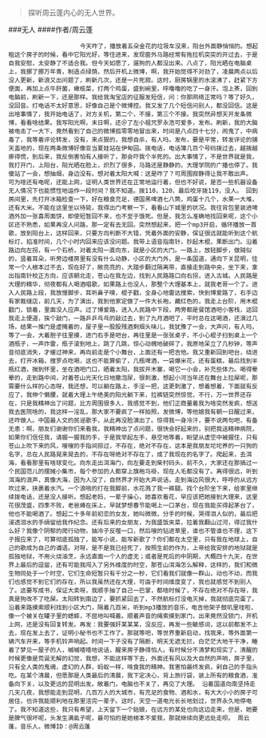 > 探听周云蓬内心的无人世界。

###无人
####作者/周云蓬

						今天咋了，播放着五朵金花的垃圾车没来，阳台外面静悄悄的。想起租这个房子的时候，看中它阳光好，等住进来，发现窗外马路经常有拖拉机突突的开过去，于是自我安慰，太安静了不适合我。但今天如愿了，遛狗的人都没出来。八点了，阳光晒在电脑桌上，我挪了挪万年青，制造点绿荫，然后开机上微博，啊，我开始觉得不对劲了，凌晨两点以后没人更新，新浪又出问题了，刷新几次，还是一片死寂。这时，厨房锅里的水滚沸了，赶紧下方便面，再加上点牛肝菌，橄榄菜，打两个鸡蛋，盛到碗里，呼噜噜的吃了一身汗。泡上茶，回到电脑前，刷新一下，还是那样。我给我淘宝店的征服发短信，问：你那网络正常吗？等了好久，没回音。打电话不太好意思，好像自己是个微博控。我又发了几个短信问别人，都没回信。这是出啥事情了，我开始电话了，对方关机，第二个，不接，第三个不接。我突然异想天开发条微博，看看啥结果。我写阳光啊，末日啊，还＠了左小祖咒罗永浩可爱多，发布。刷新，我的大脑被电击了一大下，竟然看到了自己的微博孤零零地冒出来，时间是八点四十七分，闹鬼了，中病毒了，我等着评论转发，没有，来点狠的，我想自杀，有人吗，发布，要是平常，转发评论的铺天盖地的，现在两条微博好像亚当夏娃站在伊甸园。拨电话，电话簿几百个号码拨过去，越拨越瘆得慌，到后来，我反倒害怕有人接听了，那会吓我个半死的。出大事情了，不是世界就是我，我打开门，上阳台，阳光晒在脸上，炽烈了很多，马路还是静静的，大理学院的广播也停了。我傻站了一会，想抽烟，身边没有。想对着太阳大喊：这是咋了？可周围寂静得让我不敢出声。　　 可为啥还有电呢，还能上网，证明人类世界还在正常地运行着，但也不好说，是否一些机器设备无人情况下也能惯性地运作一段时间？我不知道。拨110，120，最后咬牙拨119，没人。 回到房间里，先打开冰箱检查一下，好在粮食充足，德国黑啤酒七八筒，鸡蛋十几个，水果一大堆，还有大米。不能在这里坐以待毙，我得出门考察一下，看看山下城里的状况。我往背包里装进啤酒外加一张喜周面饼，即使短暂回不来，也不至于饿死。但是，我怎么准确地找回来呢，这个小区还不熟悉，如果再没人问路，那一定有去无回。突然想起来，把一个mp3开启，循环播放一首歌，放到阳台上，这样回来，只要方向判断不大错，凭着外面的安静，保证很远就能听到这个航标灯，掐准时间，几个小时内回来应该没问题。我带上语音指南针，抄起木棍，果断出门。沿着路边向左拐，有一个石桥，对着太阳一直向东，就是小区的大门。一路上，放轻脚步，做贼似的，竖着耳朵，听旁边楼房里有没有什么动静，小区的大门外，是一条国道，通向下关昆明，往常一个人根本过不去，现在好了，敞亮亮的，大踏步翻过隔离带，直接走到路中央，坐下来，拿出指南针校正方向，应该朝北走，苍山在我左边，找到人民路路口向右拐，进入古城。人民路是大理的精华，彻夜都有人喝酒唱歌，如果路上也没人，那整个大理基本上，就我老哥一个了。进入人民路上段，我放慢脚步，耳听鼻子嗅，棍子戳，全身心地雷达搜索，快到博爱路了，右手边有家裁缝店，前几天，为了演出，我到他家定做了一件大长袍，藏红色的，我走上台阶，用木棍戳门，锁着，里面没人应声。过了博爱路，进入人民路中下段，两旁都是餐馆酒吧小客栈，这回我走上便道，挨个敲门，一路乒乒乓乓的敲过去，到了九月酒吧了，平时总在这喝酒，还演过几场，结果一推门是虚掩着的，屋子里一股股残酒剩烟头味儿，我犹豫了一会，大声问，有人吗，等了一会，大着胆子往里摸，进门右手是吧台，再往里是一张张桌子，不小心棍子扫到桌上一个酒瓶子，一声炸雷，瓶子滚到地上，跳了几跳，惊心动魄地破碎了，我原地呆立了几秒钟，等声音彻底消失，才缓过神来，再向前走是个小舞台，上面还有一把吉他。我又重新回到吧台，绕进去，打开冰箱，搜罗点吃喝，这也不能算偷了，几瓶啤酒，一袋爆米花，还有蛋糕，最后找到半瓶红酒，揣到怀里，坐在酒吧门口，晒着太阳，我拔开木塞，喝它一小会，补充些体力。喝得晕晕的，走到路中间，对着苍山光天化日地撒泡尿，很刺激，想起小河当年还在舞台上拉屎呢，那需要什么样的心态呀，我还想，可以躺在路上，手淫一把，这更刺激了，想着想着，下面就有反应了，我伸个懒腰，就着大理上午绝美的阳光躺下来，拉裤链突然惊觉，不行，万一世界还存在，只是我精神出了问题，比方周围很多人，我感觉不到，他们正商量着我为啥突然发疯，想送我去医院啥的，我这样一淫乱，那大家不要疯了一样拍照，发微博，等他娘我有朝一日醒过来，还咋做人。中国最人文的民谣歌手，从此再没脸演出了。惊得我一身冷汗，要不说两句吧，有备无患：啊，朋友们谢谢你们来看我，我精神出了点问题，很快会好起来的，别把我送精神病院，如果你们信任我，请握一握我的手，于是我举起左手，悬空地等着，盼望从虚空中被握住，只有苍山上吹下来的风，嗖嗖的手指间掠过，不存在，绝对不存在，这本是我朋友坨坨养的一只狗的名字，总在人民路晃来晃去的，不存在呀绝对不存在了，成了我现在的名字了。爬起来，去洱海，看看那里有啥球变化。向东走出洱海门，向左要走到柴村码头，前不久，大家还在那搞过一个民国范儿的摆摊小集市，每个参加的人都穿上旗袍马褂，现在人毛都没有了。离得很远，听到洱海的浪声，真像大海，因为人没了，自然界才开始大声说话，走到海边风很大，呼呼的从远方吹过来，挟裹着水汽。一个浪啪的打在我脚前，水花溅了我一裤腿。找个台阶坐下来，给家里继续拨电话，还是没人接听。想起老妈，一辈子操心，她喜欢看花，早应该把她接到大理来，这里花很茂盛，四季不败，老爸瘫在床上，早就梦想春节能喝上一口茅台，现在我能买得起茅台了，他也不能喝酒了。想起二十多年前初恋的女友，她叫微微，分手的时候，哭得泪人似的，最后把浸透泪水的手绢留给我作纪念。还有后来的女朋友，为我盛饭夹菜，拉着我翻山过河，得过我什么好？我像个阴郁的爬行动物，抽冷子反噬一口，然后嗖的钻进草里，谁也不管谁也不理，这下子报应来了，可算彻底孤独了，能写小说，能写新歌了？你们都在太空里，只有我在地球上，自己的歌成为自己的谶语。对呀，是不是我已经死了，按照生前的作为，上帝给我安排的地狱就是孤独地狱，不用火烧油烹，永远直面一个人的虚无；或者是死后的中阴期，大概四十九天，在世界上最后的逗留，还有可能我闯入了另外维度的时空，那苍山洱海怎么解释，这样的，我们和微生物同处于一个时空，它们生命短暂只有千分之一秒，它们看我们就像一群山，动也不动，而我们也感觉不到它们的存在，所以我虽然还在大理，可由于时间维度变了，我也就感觉不到别人了。这要写成书，保证大卖呀，我顺手抽了自己一巴掌，都啥时候了，不存在绝对不存在呀，我真是狗改不了吃屎。太阳转到南边了，要抓紧回去了，不然航标灯没电灭掉，我就彻底完蛋了。沿着来路摸索顺利找到小区大门，隔着几百米，听到mp3播放的音乐，电吉他架子鼓叽里哇啦，像一个被关在罐子里的蟋蟀，不屈地叫喊着。顺着声音的绳索摸到家门，出来竟然没锁门，开机上网，还是没有回复转发。再发：我要强奸某某某，没反应，再发一些敏感词，这以前都发不上去，现在发上去了，证明小秘书也不工作了。那就等吧，等世界重新启动，找我来，等外面第一辆汽车开来，等手机铃声响起。时间一下子没有了隔断，明天无遮无拦，白茫茫大地干干净，睡着了梦见一屋子的人，嘁嘁喳喳地说话，醒来房子静得怕人。有时候分不清梦和现实了，清醒的时候更像是荒诞无解的幻觉，我想，不能这样等下去，外面还有风以及大自然的声响，房子里，只有全人类的鬼魂，虚幻的人群，蚂蚁一样，啃食我的精神。我害怕最终发疯，剁自己的手指头吃。在某个清晨，但愿那是人类最后的清晨，我下定决心，背上旅行袋，装上所有的粮食酒，准备向下关，以及更远的昆明出发。敞着门，电脑也不关了，再见了大理。 沿着国道向南坚持走几天几夜，我想能走到昆明，几百万人的大城市，有充足的食物、酒和水，有大大小小的房子可居住，也许我能顺利地在那里活完一辈子。这时，天空一道电光长长地划过，世界永久地停电了。我不知道这些，我只有希望，上天留下一个姑娘，在远方的某处也向这边走来，但是，她要是脾气很坏呢，头发生满虱子呢，最可怕的是她根本不爱我，那就继续向更远处走呗。 周云蓬，音乐人。微博ID：@周云蓬 